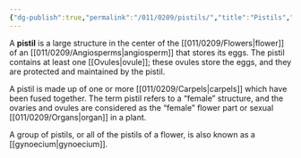 ```yaml
---
{"dg-publish":true,"permalink":"/011/0209/pistils/","title":"Pistils","tags":["BIOL412","BIOL320"],"created":"2024-09-26T15:23:15.000-07:00","updated":"2025-02-07T10:36:52.312-08:00"}
---
```


A **pistil** is a large structure in the center of the [[011/0209/Flowers\|flower]] of an [[011/0209/Angiosperms\|angiosperm]] that stores its eggs. The pistil contains at least one [[Ovules\|ovule]]; these ovules store the eggs, and they are protected and maintained by the pistil.

A pistil is made up of one or more [[011/0209/Carpels\|carpels]] which have been fused together. The term pistil refers to a “female” structure, and the ovaries and ovules are considered as the “female” flower part or sexual [[011/0209/Organs\|organ]] in a plant.

A group of pistils, or all of the pistils of a flower, is also known as a [[gynoecium\|gynoecium]].
